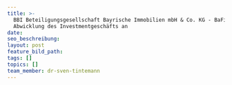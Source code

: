 ```yaml
---
title: >-
  BBI Beteiligungsgesellschaft Bayrische Immobilien mbH & Co. KG - BaFin ordnet
  Abwicklung des Investmentgeschäfts an
date:
seo_beschreibung:
layout: post
feature_bild_path:
tags: []
topics: []
team_member: dr-sven-tintemann
---
```

